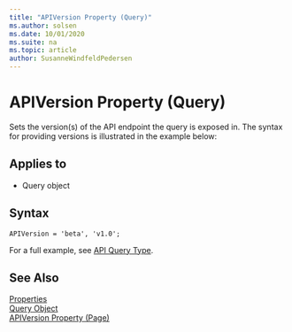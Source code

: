 ```yaml
---
title: "APIVersion Property (Query)"
ms.author: solsen
ms.date: 10/01/2020
ms.suite: na
ms.topic: article
author: SusanneWindfeldPedersen
---
```

 
# APIVersion Property (Query)
Sets the version(s) of the API endpoint the query is exposed in.  The syntax for providing versions is illustrated in the example below:

## Applies to  

- Query object 

## Syntax
```AL
APIVersion = 'beta', 'v1.0';
```

For a full example, see [API Query Type](../devenv-api-querytype.md).


## See Also  
[Properties](devenv-properties.md)   
[Query Object](../devenv-query-object.md)  
[APIVersion Property (Page)](devenv-apiversion-page-property.md)  
